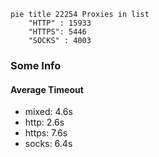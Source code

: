 
```mermaid
pie title 22254 Proxies in list
    "HTTP" : 15933
    "HTTPS": 5446
    "SOCKS" : 4003
```

### Some Info
#### Average Timeout

- mixed: 4.6s
- http: 2.6s
- https: 7.6s
- socks: 6.4s